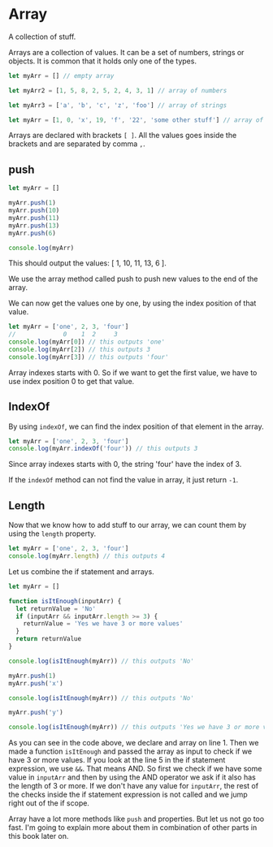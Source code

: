 # Array

A collection of stuff.

Arrays are a collection of values. It can be a set of numbers, strings or objects. It is common that it holds only one of the types.

```javascript
let myArr = [] // empty array

let myArr2 = [1, 5, 8, 2, 5, 2, 4, 3, 1] // array of numbers

let myArr3 = ['a', 'b', 'c', 'z', 'foo'] // array of strings

let myArr = [1, 0, 'x', 19, 'f', '22', 'some other stuff'] // array of mixed values
```

Arrays are declared with brackets `[ ]`. All the values goes inside the brackets and are separated by comma `,`.

## push

```javascript
let myArr = []

myArr.push(1)
myArr.push(10)
myArr.push(11)
myArr.push(13)
myArr.push(6)

console.log(myArr)
```

This should output the values: [ 1, 10, 11, 13, 6 ].

We use the array method called push to push new values to the end of the array.

We can now get the values one by one, by using the index position of that value.

```javascript
let myArr = ['one', 2, 3, 'four']
//             0    1  2     3
console.log(myArr[0]) // this outputs 'one'
console.log(myArr[2]) // this outputs 3
console.log(myArr[3]) // this outputs 'four'
```

Array indexes starts with 0. So if we want to get the first value, we have to use index position 0 to get that value.

## IndexOf

By using `indexOf`, we can find the index position of that element in the array.

```javascript
let myArr = ['one', 2, 3, 'four']
console.log(myArr.indexOf('four')) // this outputs 3
```

Since array indexes starts with 0, the string 'four' have the index of 3.

If the `indexOf` method can not find the value in array, it just return `-1`.

## Length

Now that we know how to add stuff to our array, we can count them by using the `length` property.

```javascript
let myArr = ['one', 2, 3, 'four']
console.log(myArr.length) // this outputs 4
```

Let us combine the if statement and arrays.

```javascript
let myArr = []

function isItEnough(inputArr) {
  let returnValue = 'No'
  if (inputArr && inputArr.length >= 3) {
    returnValue = 'Yes we have 3 or more values'
  }
  return returnValue
}

console.log(isItEnough(myArr)) // this outputs 'No'

myArr.push(1)
myArr.push('x')

console.log(isItEnough(myArr)) // this outputs 'No'

myArr.push('y')

console.log(isItEnough(myArr)) // this outputs 'Yes we have 3 or more values'
```

As you can see in the code above, we declare and array on line 1. Then we made a function `isItEnough` and passed the array as input to check if we have 3 or more values. If you look at the line 5 in the if statement expression, we use `&&`. That means AND. So first we check if we have some value in `inputArr` and then by using the AND operator we ask if it also has the length of 3 or more. If we don't have any value for `inputArr`, the rest of the checks inside the if statement expression is not called and we jump right out of the if scope.

Array have a lot more methods like `push` and properties. But let us not go too fast. I'm going to explain more about them in combination of other parts in this book later on.
